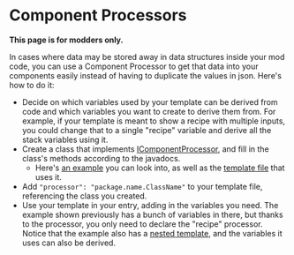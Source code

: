 # Component Processors
**This page is for modders only.**

In cases where data may be stored away in data structures inside your mod code, you can use a Component Processor to get that data into your components easily instead of having to duplicate the values in json. Here's how to do it:

* Decide on which variables used by your template can be derived from code and which variables you want to create to derive them from. For example, if your template is meant to show a recipe with multiple inputs, you could change that to a single "recipe" variable and derive all the stack variables using it.
* Create a class that implements [IComponentProcessor](https://github.com/Vazkii/Patchouli/blob/master/src/main/java/vazkii/patchouli/api/IComponentProcessor.java), and fill in the class's methods according to the javadocs.
    * Here's [an example](https://github.com/Vazkii/Patchouli/blob/master/src/main/java/vazkii/patchouli/client/book/template/test/RecipeTestProcessor.java) you can look into, as well as the [template file](https://github.com/Vazkii/Patchouli/blob/master/src/main/resources/assets/patchouli/patchouli_books/testbook2/en_us/templates/include/recipetest.json) that uses it.
* Add `"processor": "package.name.ClassName"` to your template file, referencing the class you created.
* Use your template in your entry, adding in the variables you need. The example shown previously has a bunch of variables in there, but thanks to the processor, you only need to declare the "recipe" processor. Notice that the example also has a [nested template](/docs/patchouli-advanced/template-nesting), and the variables it uses can also be derived.
